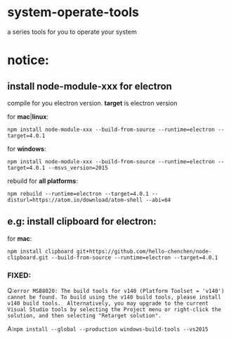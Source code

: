 # system-operate-tools
a series tools for you to operate your system

# notice:
## install node-module-xxx for electron
compile for you electron version. **target** is electron version

for **mac**|**linux**:

`npm install node-module-xxx --build-from-source --runtime=electron --target=4.0.1`

for **windows**:

`npm install node-module-xxx --build-from-source --runtime=electron --target=4.0.1 --msvs_version=2015`

rebuild for **all platforms**:

`npm rebuild --runtime=electron --target=4.0.1 --disturl=https://atom.io/download/atom-shell --abi=64`

## e.g: install clipboard for electron:
for **mac**:

`npm install clipboard git+https://github.com/hello-chenchen/node-clipboard.git --build-from-source --runtime=electron --target=4.0.1`

### FIXED:
Q:`error MSB8020: The build tools for v140 (Platform Toolset = 'v140') cannot be found. To build using the v140 build tools, please install v140 build tools.  Alternatively, you may upgrade to the current Visual Studio tools by selecting the Project menu or right-click the solution, and then selecting "Retarget solution".`

A:`npm install --global --production windows-build-tools --vs2015`